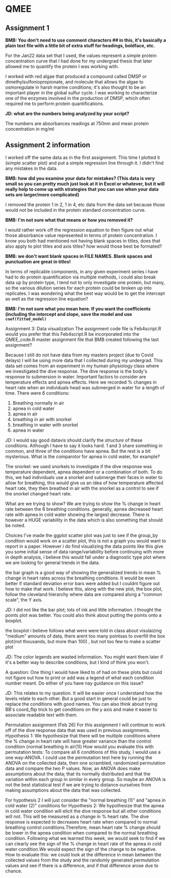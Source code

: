 # QMEE

## Assignment 1

**BMB: You don't need to use comment characters ## in this, it's basically a plain text file with a little bit of extra stuff for headings, boldface, etc.**

For the Jan22 data set that I used, the values represent a simple protein concentration curve that I had done for my undergrad thesis that later allowed me to quantify the protein I was working with.

I worked with red algae that produced a compound called DMSP or dimethylsulfoniopropionate, and molecule that allows the algae to osmoregulate in harsh marine conditions; it's also thought to be an important player in the global sulfur cycle. I was working to characterize one of the enzymes involved in the production of DMSP, which often required me to perform protein quantifications.

**JD: what are the numbers being analyzed by your script?**

The numbers are absorbances readings at 750nm and mean protein concentration in mg/ml

## Assignment 2 information

I worked off the same data as in the first assignment. This time I plotted it (simple scatter plot) and put a simple regression line through it. I didn't find any mistakes in the data. 

**BMB: how did you examine your data for mistakes? (This data is very small so you can pretty much just look at it in Excel or whatever, but it will really help to come up with strategies that you can use when your data sets are larger/more complicated)**

I removed the protein 1 in 2, 1 in 4, etc data from the data set because those would not be included in the protein standard concentration curve.

**BMB: I'm not sure what that means or how you removed it?**

I would rather work off the regression equation to then figure out what those absorbance value represented in terms of protein concentration. I know you both had mentioned not having blank spaces in titles, does that also apply to plot titles and axis titles? how would those best be formated?

**BMB: we don't want blank spaces in FILE NAMES. Blank spaces and punctuation are great in titles!**

In terms of replicable components, in any given experiment series i have had to do protein quantification via multiple methods, i could also break data up by protein type, I tend not to only investigate one protein, but many, so the various dilution series for each protein could be broken up into replicates. 
I was wondering what the best way would be to get the intercept as well as the regression line equation?

**BMB: I'm not sure what you mean here. If you want the coefficients (including the intercept and slope, save the model and use `coef(fitted_model)`**


Assignment 3: Data visualization 
The assignment code file is Feb4script.R
  would you prefer that this Feb4script.R be incorporated into the QMEE_code.R master assignment file that BMB created following the last assignment?

Because I still do not have data from my masters project (due to Covid delays) I will be using more data that I collected during my undergrad. This data set comes from an experiment in my human physiology class where we investigated the dive response. The dive response is the body's response to submersion in water. Important factors to consider are temperature effects and apnea effects.  Here we recorded % changes in heart rate when an individuals head was submerged in water for a length of time. There were 6 conditions: 

1. Breathing normally in air
2. apnea in cold water
3. apnea in air 
4. breathing in air with snorkel 
5. breathing in water with snorkel
6. apnea in water

JD: I would say good datavis should clarify the _structure_ of these conditions. Although I have to say it looks hard. 1 and 3 share something in common, and three of the conditions have apnea. But the rest is a bit mysterious. What is the comparotor for apnea in cold water, for example?

The snorkel: we used snorkels to investigate if the dive response was temperature dependent, apnea dependent or a combination of both. To do this, we had individuals use a snorkel and submerge their faces in water to allow for breathing, this would give us an idea of how temperature affected heart rate, they then breathed in air with the snorkel as a control to see if the snorkel changed heart rate. 

What are we trying to show? We are trying to show the % change in heart rate between the 6 breathing conditions. generally, apnea decreased heart rate with apnea in cold water showing the largest decrease. There is however a HUGE variability in the data which is also something that should be noted.

Choices I've made
  the ggplot scatter plot was just to see if the group_by condition would work on a scatter plot, this is not a graph you would want to report in a paper. However i do find visualizing the data points like this give you some initial sense of data range/variability before continuing with more in depth analysis, i believe this would fall under a diagnostic type plot where we are looking for general trends in the data. 
  
  the bar graph is a good way of showing the generalized trends in mean % change in heart rates across the breathing conditions. It would be even better if standard deviation error bars were added but I couldnt figure out how to make that work. I believe this, along with the new plot, the box plot, follow the cleveland hierarchy where data are compared along a "common scale", the Y axis. 

JD: I did not like the bar plot; lots of ink and little information. I thought the points plot was better. You could also think about putting the points onto a boxplot.
  
  the boxplot i believe follows what were were told in class about visulaizing "medium" amounts of data, there arent too many pointsas to overfill the box plot(not thousands, but more than 100) , but not too few to make a scatter plot 

JD: The color legends are wasted information. You might want them later if it's a better way to describe conditions, but I kind of think you won't.
  
A question: One thing I would have liked to of had on these plots but could not figure out how to print or add was a legend of what each condition number meant. Do either of you have nay guidance on this issue? 

JD: This relates to my question. It will be easier once I understand how the levels relate to each other. But a good start in general could be just to replace the conditions with good names. You can also think about trying BB's coord_flip trick to get conditions on the y axis and make it easier to associate readable text with them.




Permutation assignment (Feb 26)
For this assignment I will continue to work off of the dive response data that was used in previous assignments. 
Hypothesis 1:  We hypothesize that there will be multiple conditions where the % change in heart rate will have greater variance than the control condition (normal breathing in air(1))
  How would you evaluate this with permutation tests: To  compare all 6 conditions of this study, I would use a one way-ANOVA. I could use the permutation test here by running the ANOVA on the collected data, then one scrambled, randomized permutation data and compare the two P values. Now, an ANOVA does make assumptions about the data; that its normally distributed and that the variation within each group in similar in every group. So maybe an ANOVA is not the best statistical test if we are trying to distance ourselves from making assumptions about the data that was collected. 

For hypothesis 2 I will just consider the "normal breathing (1)" and "apnea in cold water (2)" conditions for 
Hypothesis 2: We hypothesize that the apnea in cold water condition will elicit the dive response but all other conditions will not. This will be measured as a change in % heart rate. The dive response is expected to decreases heart rate when compared to normal breathing control conditions.Therefore, mean heart rate % change should be lower in the apnea condition when compared to the normal breathing condition. Following what we learned this week, we would seek to find if we can clearly see the sign of the % change in heart rate of the apnea in cold water condition.We would expect the sign of the change to be negative.
  How to evaluate this: we could look at the difference in mean between the collected values from the study and the randomly generated permutation values and see if there is a difference, and if that difference arose due to chance. 
